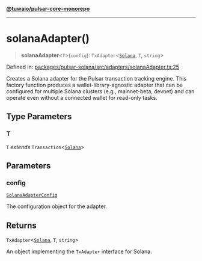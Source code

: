[**@tuwaio/pulsar-core-monorepo**](../../../README.md)

***

# solanaAdapter()

> **solanaAdapter**\<`T`\>(`config`): `TxAdapter`\<[`Solana`](../enumerations/SolanaTransactionTracker.md#solana), `T`, `string`\>

Defined in: [packages/pulsar-solana/src/adapters/solanaAdapter.ts:25](https://github.com/TuwaIO/pulsar-core/blob/16038c5bbc96d2d466608fdc95d4789c6f06d211/packages/pulsar-solana/src/adapters/solanaAdapter.ts#L25)

Creates a Solana adapter for the Pulsar transaction tracking engine.
This factory function produces a wallet-library-agnostic adapter that can be
configured for multiple Solana clusters (e.g., mainnet-beta, devnet) and
can operate even without a connected wallet for read-only tasks.

## Type Parameters

### T

`T` *extends* `Transaction`\<[`Solana`](../enumerations/SolanaTransactionTracker.md#solana)\>

## Parameters

### config

[`SolanaAdapterConfig`](../interfaces/SolanaAdapterConfig.md)

The configuration object for the adapter.

## Returns

`TxAdapter`\<[`Solana`](../enumerations/SolanaTransactionTracker.md#solana), `T`, `string`\>

An object implementing the `TxAdapter` interface for Solana.

